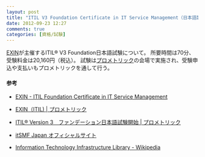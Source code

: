 ```yaml
---
layout: post
title: "ITIL V3 Foundation Certificate in IT Service Management（日本語試験）の概要"
date: 2012-09-23 12:27
comments: true
categories: [資格/試験]
---
```


[EXIN][1]が主催するITIL&reg; V3 Foundation日本語試験について。
所要時間は70分、受験料金は20,160円（税込）。
試験は[プロメトリック][2]の会場で実施され、受験申込や支払いもプロメトリックを通して行う。

<!-- more -->

#### 参考
- [EXIN - ITIL Foundation Certificate in IT Service Management](http://www.exin.com/JP/ja/exams/?exam=itil-v3-foundation)
- [EXIN（ITIL) | プロメトリック](http://it.prometric-jp.com/testlist/exin/index.html)
- [ITIL&reg; Version 3　ファンデーション日本語試験開始 | プロメトリック](http://www.prometric-jp.com/career/column0811_69.html)
- [itSMF Japan オフィシャルサイト](http://www.itsmf-japan.org/)
- [Information Technology Infrastructure Library - Wikipedia](http://ja.wikipedia.org/wiki/Information_Technology_Infrastructure_Library)

  [1]: http://www.exin.jp/ "EXIN"
  [2]: http://www.prometric-jp.com/ "プロメトリック"
  [3]: http://search.msn.com/ "MSN Search"

